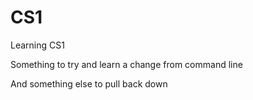 # CS1
Learning CS1

Something to try and learn a change from command line

And something else to pull back down
